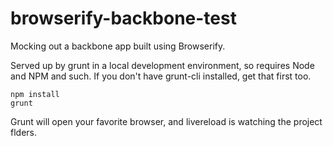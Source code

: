 # browserify-backbone-test
Mocking out a backbone app built using Browserify.

Served up by grunt in a local development environment, so requires Node and NPM and such.  If you don't have grunt-cli installed, get that first too.

```
npm install
grunt
```

Grunt will open your favorite browser, and livereload is watching the project flders.
